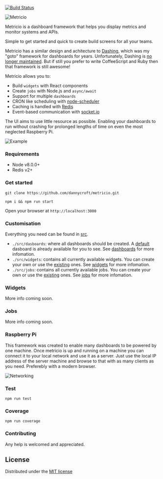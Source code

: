 [![Build Status](https://semaphoreci.com/api/v1/dannycroft/metricio/branches/master/badge.svg)](https://semaphoreci.com/dannycroft/metricio)

![Metricio](./src/assets/logo.png)

Metricio is a dashboard framework that helps you display metrics and monitor systems and APIs.

Simple to get started and quick to create build screens for all your teams.

Metricio has a similar design and achitecture to [Dashing](http://dashing.io/), which was my "goto" framework for dashboards for years. Unfortunately, Dashing is [no longer maintained](https://github.com/Shopify/dashing/issues/711). But if still you prefer to write CoffeeScript and Ruby then that framework is still awesome!

Metricio allows you to:

- Build `widgets` with React components
- Create `jobs` with Node.js and `async/await`
- Support for multiple `dashboards`
- CRON like scheduling with [node-scheduler](https://github.com/node-schedule/node-schedule)
- Caching is handled with [Redis](https://redis.io/)
- Event-based communication with [socket.io](https://socket.io/)

The UI aims to use little resource as possible. Enabling your dashboards to run without crashing for prolonged lengths of time on even the most neglected Raspberry Pi.

![Example](./src/assets/metricio.gif)

### Requirements

- Node v8.0.0+
- Redis v2+

### Get started

```
git clone https://github.com/dannycroft/metricio.git
```

```
npm i && npm run start
```

Open your browser at `http://localhost:3000`

### Customisation

Everything you need can be found in [src](./src).

- `./src/dasboards`: where all dashboards should be created. A [default](./src/dashboard.jsx) dasboard is already available for you to see. See [dashboards](#dashboards) for more infomation.
- `./src/widgets`: contains all currently available widgets. You can create your own or use the [existing](./src/widgets) ones. See [widgets](#widgets) for more infomation.
- `./src/jobs`: contains all currently available jobs. You can create your own or use the [existing](./src/jobs) ones.  See [jobs](#jobs) for more infomation.

### Widgets

More info coming soon.

### Jobs

More info coming soon.

### Raspberry Pi

This framework was created to enable many dashboards to be powered by one machine. Once metricio is up and running on a machine you can connect it to your local network and use it as a server. Just use the local IP address of the server machine and browse to that with as many clients as you need. Preferebly with a modern browser.

![Networking](./src/assets/clients.png)

### Test

```
npm run test
```

### Coverage

```
npm run coverage
```

### Contributing

Any help is welcomed and appreciated.

## License
Distributed under the [MIT license](LICENSE)
